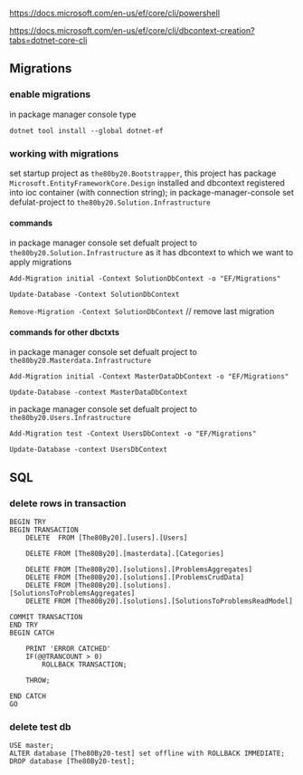 https://docs.microsoft.com/en-us/ef/core/cli/powershell

https://docs.microsoft.com/en-us/ef/core/cli/dbcontext-creation?tabs=dotnet-core-cli

## Migrations

### enable migrations 
in package manager console type

`dotnet tool install --global dotnet-ef`

### working with migrations

set startup project as `the80by20.Bootstrapper`, this project has package `Microsoft.EntityFrameworkCore.Design` installed and dbcontext registered into ioc container (with connection string); in package-manager-console set defulat-project to `the80by20.Solution.Infrastructure`

#### commands

in package manager console set defualt project to `the80by20.Solution.Infrastructure` as it has dbcontext to which we want to apply migrations

`Add-Migration initial -Context SolutionDbContext -o "EF/Migrations"`

`Update-Database -Context SolutionDbContext`

`Remove-Migration -Context SolutionDbContext` // remove last migration

#### commands for other dbctxts
in package manager console set defualt project to  `the80by20.Masterdata.Infrastructure`

`Add-Migration initial -Context MasterDataDbContext -o "EF/Migrations"`

`Update-Database -context MasterDataDbContext`


in package manager console set defualt project to  `the80by20.Users.Infrastructure`

`Add-Migration test -Context UsersDbContext -o "EF/Migrations"`

`Update-Database -context UsersDbContext`

## SQL

### delete rows in transaction

```
BEGIN TRY
BEGIN TRANSACTION 
	DELETE  FROM [The80By20].[users].[Users]

	DELETE FROM [The80By20].[masterdata].[Categories]

	DELETE FROM [The80By20].[solutions].[ProblemsAggregates]
	DELETE FROM [The80By20].[solutions].[ProblemsCrudData]
	DELETE FROM [The80By20].[solutions].[SolutionsToProblemsAggregates]
	DELETE FROM [The80By20].[solutions].[SolutionsToProblemsReadModel]

COMMIT TRANSACTION
END TRY
BEGIN CATCH

	PRINT 'ERROR CATCHED'
	IF(@@TRANCOUNT > 0)
		ROLLBACK TRANSACTION;
		
	THROW;

END CATCH
GO
```

### delete test db
```
USE master;
ALTER database [The80By20-test] set offline with ROLLBACK IMMEDIATE;
DROP database [The80By20-test];
```